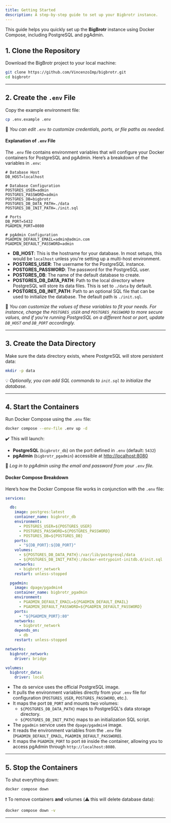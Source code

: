 ```yaml
---
title: Getting Started
description: A step-by-step guide to set up your Bigbrotr instance.
---
```


This guide helps you quickly set up the **BigBrotr** instance using Docker Compose, including PostgreSQL and pgAdmin.

## 1. Clone the Repository

Download the BigBrotr project to your local machine:

```bash
git clone https://github.com/VincenzoImp/bigbrotr.git
cd bigbrotr
```

---

## 2. Create the `.env` File

Copy the example environment file:

```bash
cp .env.example .env
```

🔧 *You can edit `.env` to customize credentials, ports, or file paths as needed.*

#### Explanation of `.env` File

The `.env` file contains environment variables that will configure your Docker containers for PostgreSQL and pgAdmin. Here’s a breakdown of the variables in `.env`:

```env
# Database Host
DB_HOST=localhost

# Database Configuration
POSTGRES_USER=admin
POSTGRES_PASSWORD=admin
POSTGRES_DB=bigbrotr
POSTGRES_DB_DATA_PATH=./data
POSTGRES_DB_INIT_PATH=./init.sql

# Ports
DB_PORT=5432
PGADMIN_PORT=8080

# pgAdmin Configuration
PGADMIN_DEFAULT_EMAIL=admin@admin.com
PGADMIN_DEFAULT_PASSWORD=admin
```

- **DB_HOST**: This is the hostname for your database. In most setups, this would be `localhost` unless you're setting up a multi-host environment.
- **POSTGRES_USER**: The username for the PostgreSQL instance.
- **POSTGRES_PASSWORD**: The password for the PostgreSQL user.
- **POSTGRES_DB**: The name of the default database to create.
- **POSTGRES_DB_DATA_PATH**: Path to the local directory where PostgreSQL will store its data files. This is set to `./data` by default.
- **POSTGRES_DB_INIT_PATH**: Path to an optional SQL file that can be used to initialize the database. The default path is `./init.sql`.

🔧 *You can customize the values of these variables to fit your needs. For instance, change the `POSTGRES_USER` and `POSTGRES_PASSWORD` to more secure values, and if you're running PostgreSQL on a different host or port, update `DB_HOST` and `DB_PORT` accordingly.*

---

## 3. Create the Data Directory

Make sure the data directory exists, where PostgreSQL will store persistent data:

```bash
mkdir -p data
```

💡 *Optionally, you can add SQL commands to `init.sql` to initialize the database.*

---

## 4. Start the Containers

Run Docker Compose using the `.env` file:

```bash
docker compose --env-file .env up -d
```

✔️ This will launch:

- **PostgreSQL** (`bigbrotr_db`) on the port defined in `.env` (default: `5432`)
- **pgAdmin** (`bigbrotr_pgadmin`) accessible at [http://localhost:8080](http://localhost:8080)

👤 *Log in to pgAdmin using the email and password from your `.env` file.*

#### Docker Compose Breakdown

Here’s how the Docker Compose file works in conjunction with the `.env` file:

```yaml
services:

  db:
    image: postgres:latest
    container_name: bigbrotr_db
    environment:
      - POSTGRES_USER=${POSTGRES_USER}
      - POSTGRES_PASSWORD=${POSTGRES_PASSWORD}
      - POSTGRES_DB=${POSTGRES_DB}
    ports:
      - "${DB_PORT}:${DB_PORT}"
    volumes:
      - ${POSTGRES_DB_DATA_PATH}:/var/lib/postgresql/data
      - ${POSTGRES_DB_INIT_PATH}:/docker-entrypoint-initdb.d/init.sql
    networks:
      - bigbrotr_network
    restart: unless-stopped

  pgadmin:
    image: dpage/pgadmin4
    container_name: bigbrotr_pgadmin
    environment:
      - PGADMIN_DEFAULT_EMAIL=${PGADMIN_DEFAULT_EMAIL}
      - PGADMIN_DEFAULT_PASSWORD=${PGADMIN_DEFAULT_PASSWORD}
    ports:
      - "${PGADMIN_PORT}:80"
    networks:
      - bigbrotr_network
    depends_on:
      - db
    restart: unless-stopped

networks:
  bigbrotr_network:
    driver: bridge

volumes:
  bigbrotr_data:
    driver: local
```

- The `db` service uses the official PostgreSQL image.
- It pulls the environment variables directly from your `.env` file for configuration (`POSTGRES_USER`, `POSTGRES_PASSWORD`, etc.).
- It maps the port `DB_PORT` and mounts two volumes:
    - `${POSTGRES_DB_DATA_PATH}` maps to PostgreSQL's data storage directory.
    - `${POSTGRES_DB_INIT_PATH}` maps to an initialization SQL script.
- The `pgadmin` service uses the `dpage/pgadmin4` image.
- It reads the environment variables from the `.env` file (`PGADMIN_DEFAULT_EMAIL`, `PGADMIN_DEFAULT_PASSWORD`).
- It maps the `PGADMIN_PORT` to port `80` inside the container, allowing you to access pgAdmin through `http://localhost:8080`.

---

## 5. Stop the Containers

To shut everything down:

```bash
docker compose down
```

❗ To remove containers **and** volumes (⚠️ this will delete database data):

```bash
docker compose down -v
```

---